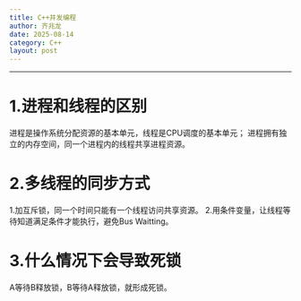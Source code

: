 ```yaml
---
title: C++并发编程
author: 齐兆龙
date: 2025-08-14
category: C++
layout: post
---
```


---
# 1.进程和线程的区别
进程是操作系统分配资源的基本单元，线程是CPU调度的基本单元；
进程拥有独立的内存空间，同一个进程内的线程共享进程资源。

# 2.多线程的同步方式
1.加互斥锁，同一个时间只能有一个线程访问共享资源。
2.用条件变量，让线程等待知道满足条件才能执行，避免Bus Waitting。

# 3.什么情况下会导致死锁
A等待B释放锁，B等待A释放锁，就形成死锁。